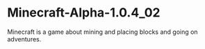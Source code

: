 # Minecraft-Alpha-1.0.4_02
Minecraft is a game about mining and placing blocks 
and going on adventures.

